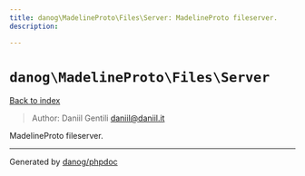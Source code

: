 ```yaml
---
title: danog\MadelineProto\Files\Server: MadelineProto fileserver.
description: 

---
```

# `danog\MadelineProto\Files\Server`
[Back to index](../../../index.md)

> Author: Daniil Gentili <daniil@daniil.it>  
  

MadelineProto fileserver.  



---
Generated by [danog/phpdoc](https://phpdoc.daniil.it)
